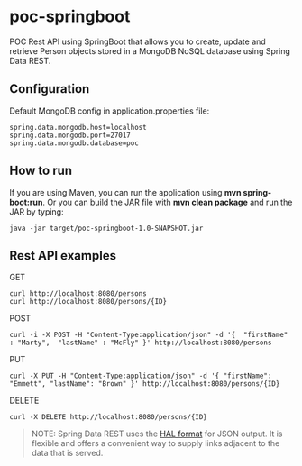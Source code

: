 # poc-springboot
POC Rest API using SpringBoot that allows you to create, update and retrieve Person objects stored in a MongoDB NoSQL database using Spring Data REST.

## Configuration
Default MongoDB config in application.properties file:

```
spring.data.mongodb.host=localhost
spring.data.mongodb.port=27017
spring.data.mongodb.database=poc
```

## How to run
If you are using Maven, you can run the application using **mvn spring-boot:run**. Or you can build the JAR file with **mvn clean package** and run the JAR by typing:
```
java -jar target/poc-springboot-1.0-SNAPSHOT.jar
```


## Rest API examples
GET
```
curl http://localhost:8080/persons
curl http://localhost:8080/persons/{ID}
```

POST
```
curl -i -X POST -H "Content-Type:application/json" -d '{  "firstName" : "Marty",  "lastName" : "McFly" }' http://localhost:8080/persons
```

PUT
```
curl -X PUT -H "Content-Type:application/json" -d '{ "firstName": "Emmett", "lastName": "Brown" }' http://localhost:8080/persons/{ID}
```

DELETE
```
curl -X DELETE http://localhost:8080/persons/{ID}
```

> NOTE: Spring Data REST uses the [HAL format](http://stateless.co/hal_specification.html) for JSON output. It is flexible and offers a convenient way to supply links adjacent to the data that is served.

